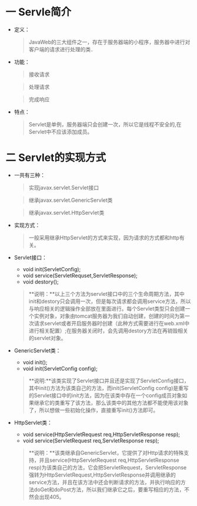 一 Servle简介
=============

- 定义：
        
    > JavaWeb的三大组件之一，存在于服务器端的小程序，服务器中进行对客户端的请求进行处理的类．
        
- 功能：
        
    > 接收请求
    
    > 处理请求
    
    > 完成响应
    
- 特点：

    > Servlet是单例，服务器端只会创建一次，所以它是线程不安全的,在Servlet中不应该添加成员。
       
二 Servlet的实现方式
===================

- 一共有三种：
    
    > 实现javax.servlet.Servlet接口
    
    > 继承javax.servlet.GenericServlet类
    
    > 继承javax.servlet.HttpServlet类

- 实现方式：
    
    > 一般采用继承HttpServlet的方式来实现，因为请求的方式都和http有关。
    
- Servlet接口：

    * void init(ServletConfig);
    * void service(ServletRequset,ServletResponse);
    * void destory();
    
    > **说明：**以上三个方法为servlet接口中的三个生命周期方法，其中init和destory只会调用一次，但是每次请求都会调用service方法，所以与响应相关的逻辑操作全部放在里面进行。每个Servlet类型只会创建一个实例对象，对象由tomcat服务器为我们自动创建，创建的时间为第一次请求servlet或者开启服务器时创建（此种方式需要进行在web.xml中进行相关配置）;在服务器关闭时，会先调用destory方法在再销毁相关的servlet对象。
    
- GenericServlet类：
    
    * void init();
    * void init(ServletConfig config);
    
    > **说明:**该类实现了Servlet接口并且还是实现了ServletConfig接口，其中init()方法为该类自己的方法，而init(ServletConfig config)是重写的Servlet接口中的init方法，因为在该类中存在一个config成员对象如果继承它的类重写了该方法，那么该类中的其他方法都不能使用该对象了，所以想做一些初始化操作，直接重写init()方法即可。
    
- HttpServlet类：
    
    * void service(HttpServletRequest req,HttpServletResponse resp);
    * void service(ServletRequest req,ServletResponse resp);
    
    > **说明：**该类继承自GenericServlet，它提供了对Http请求的特殊支持，并且service(HttpServletRequest req,HttpServletResponse resp)为该类自己的方法，它会把ServletRequest，ServletResponse强转为HttpServletRequest,HttpServletResponse并调用继承的service方法，并且在该方法中还会判断请求的方法，并执行响应的方法doGet和doPost方法，所以我们继承它之后，要重写相应的方法，不然会出现405。
    